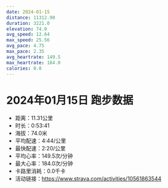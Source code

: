 ```yaml
---
date: 2024-01-15
distance: 11312.90
duration: 3221.0
elevation: 74.0
avg_speed: 12.64
max_speed: 25.56
avg_pace: 4.75
max_pace: 2.35
avg_heartrate: 149.5
max_heartrate: 184.0
calories: 0.0
---
```


# 2024年01月15日 跑步数据

- 距离：11.31公里
- 时长：0:53:41
- 海拔：74.0米
- 平均配速：4:44/公里
- 最快配速：2:20/公里
- 平均心率：149.5次/分钟
- 最大心率：184.0次/分钟
- 卡路里消耗：0.0千卡
- 活动链接：https://www.strava.com/activities/10561863544
